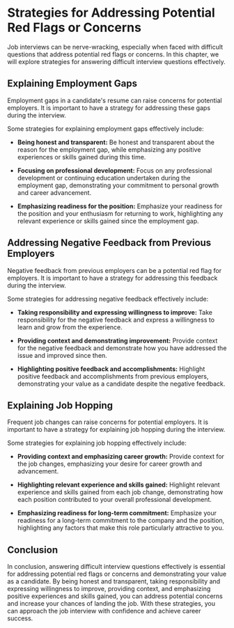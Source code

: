 Strategies for Addressing Potential Red Flags or Concerns
=============================================================================================================

Job interviews can be nerve-wracking, especially when faced with difficult questions that address potential red flags or concerns. In this chapter, we will explore strategies for answering difficult interview questions effectively.

Explaining Employment Gaps
--------------------------

Employment gaps in a candidate's resume can raise concerns for potential employers. It is important to have a strategy for addressing these gaps during the interview.

Some strategies for explaining employment gaps effectively include:

* **Being honest and transparent:** Be honest and transparent about the reason for the employment gap, while emphasizing any positive experiences or skills gained during this time.

* **Focusing on professional development:** Focus on any professional development or continuing education undertaken during the employment gap, demonstrating your commitment to personal growth and career advancement.

* **Emphasizing readiness for the position:** Emphasize your readiness for the position and your enthusiasm for returning to work, highlighting any relevant experience or skills gained since the employment gap.

Addressing Negative Feedback from Previous Employers
----------------------------------------------------

Negative feedback from previous employers can be a potential red flag for employers. It is important to have a strategy for addressing this feedback during the interview.

Some strategies for addressing negative feedback effectively include:

* **Taking responsibility and expressing willingness to improve:** Take responsibility for the negative feedback and express a willingness to learn and grow from the experience.

* **Providing context and demonstrating improvement:** Provide context for the negative feedback and demonstrate how you have addressed the issue and improved since then.

* **Highlighting positive feedback and accomplishments:** Highlight positive feedback and accomplishments from previous employers, demonstrating your value as a candidate despite the negative feedback.

Explaining Job Hopping
----------------------

Frequent job changes can raise concerns for potential employers. It is important to have a strategy for explaining job hopping during the interview.

Some strategies for explaining job hopping effectively include:

* **Providing context and emphasizing career growth:** Provide context for the job changes, emphasizing your desire for career growth and advancement.

* **Highlighting relevant experience and skills gained:** Highlight relevant experience and skills gained from each job change, demonstrating how each position contributed to your overall professional development.

* **Emphasizing readiness for long-term commitment:** Emphasize your readiness for a long-term commitment to the company and the position, highlighting any factors that make this role particularly attractive to you.

Conclusion
----------

In conclusion, answering difficult interview questions effectively is essential for addressing potential red flags or concerns and demonstrating your value as a candidate. By being honest and transparent, taking responsibility and expressing willingness to improve, providing context, and emphasizing positive experiences and skills gained, you can address potential concerns and increase your chances of landing the job. With these strategies, you can approach the job interview with confidence and achieve career success.
